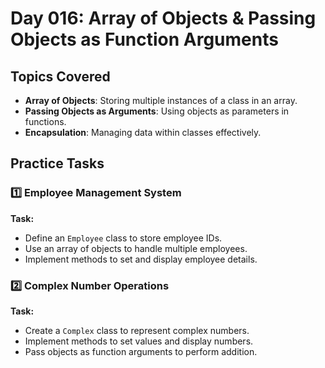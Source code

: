 # Day 016: Array of Objects & Passing Objects as Function Arguments  

## Topics Covered  
- **Array of Objects**: Storing multiple instances of a class in an array.  
- **Passing Objects as Arguments**: Using objects as parameters in functions.  
- **Encapsulation**: Managing data within classes effectively.  

## Practice Tasks  

### 1️⃣ Employee Management System  
**Task:**  
- Define an `Employee` class to store employee IDs.  
- Use an array of objects to handle multiple employees.  
- Implement methods to set and display employee details.  

### 2️⃣ Complex Number Operations  
**Task:**  
- Create a `Complex` class to represent complex numbers.  
- Implement methods to set values and display numbers.  
- Pass objects as function arguments to perform addition.  
